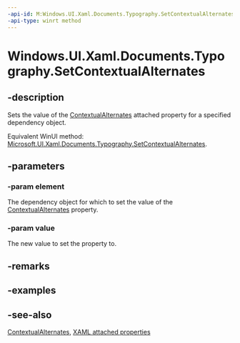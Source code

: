 ```yaml
---
-api-id: M:Windows.UI.Xaml.Documents.Typography.SetContextualAlternates(Windows.UI.Xaml.DependencyObject,System.Boolean)
-api-type: winrt method
---
```


<!-- Method syntax
public void SetContextualAlternates(Windows.UI.Xaml.DependencyObject element, System.Boolean value)
-->

# Windows.UI.Xaml.Documents.Typography.SetContextualAlternates

## -description
Sets the value of the [ContextualAlternates](typography_contextualalternates.md) attached property for a specified dependency object.

Equivalent WinUI method: [Microsoft.UI.Xaml.Documents.Typography.SetContextualAlternates](/windows/winui/api/microsoft.ui.xaml.documents.typography.setcontextualalternates).

## -parameters
### -param element
The dependency object for which to set the value of the [ContextualAlternates](typography_contextualalternates.md) property.

### -param value
The new value to set the property to.

## -remarks

## -examples

## -see-also

[ContextualAlternates](typography_contextualalternates.md), [XAML attached properties](/windows/uwp/xaml-platform/attached-properties-overview)

